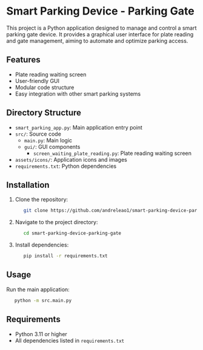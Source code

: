 # Smart Parking Device - Parking Gate

This project is a Python application designed to manage and control a smart parking gate device. It provides a graphical user interface for plate reading and gate management, aiming to automate and optimize parking access.

## Features

- Plate reading waiting screen
- User-friendly GUI
- Modular code structure
- Easy integration with other smart parking systems

## Directory Structure

- `smart_parking_app.py`: Main application entry point
- `src/`: Source code
  - `main.py`: Main logic
  - `gui/`: GUI components
    - `screen_waiting_plate_reading.py`: Plate reading waiting screen
- `assets/icons/`: Application icons and images
- `requirements.txt`: Python dependencies

## Installation

1. Clone the repository:
    ```bash
       git clone https://github.com/andreleao1/smart-parking-device-parking-gate.git
    ```
2. Navigate to the project directory:
    ```bash
       cd smart-parking-device-parking-gate
    ```
3. Install dependencies:
    ```bash
       pip install -r requirements.txt
    ```
## Usage

Run the main application:
```bash
   python -m src.main.py
```
## Requirements

- Python 3.11 or higher
- All dependencies listed in `requirements.txt`
